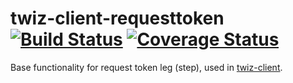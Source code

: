# twiz-client-requesttoken [![Build Status](https://travis-ci.org/gits2501/twiz-client-requesttoken.svg?branch=master)](https://travis-ci.org/gits2501/twiz-client-requesttoken) [![Coverage Status](https://coveralls.io/repos/github/gits2501/twiz-client-requesttoken/badge.svg?branch=master)](https://coveralls.io/github/gits2501/twiz-client-requesttoken?branch=master) 
Base functionality for request token leg (step), used in [twiz-client](https://github.com/gits2501/twiz-client).
